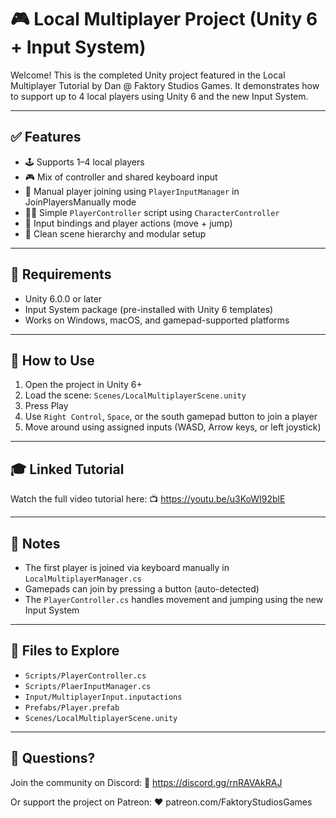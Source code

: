 # 🎮 Local Multiplayer Project (Unity 6 + Input System)

Welcome! This is the completed Unity project featured in the Local Multiplayer Tutorial by Dan @ Faktory Studios Games. It demonstrates how to support up to 4 local players using Unity 6 and the new Input System.

---

## ✅ Features

* 🕹️ Supports 1–4 local players
* 🎮 Mix of controller and shared keyboard input
* 🔁 Manual player joining using `PlayerInputManager` in JoinPlayersManually mode
* 🧍‍♂️ Simple `PlayerController` script using `CharacterController`
* 🧠 Input bindings and player actions (move + jump)
* 🧷 Clean scene hierarchy and modular setup

---

## 🧪 Requirements

* Unity 6.0.0 or later
* Input System package (pre-installed with Unity 6 templates)
* Works on Windows, macOS, and gamepad-supported platforms

---

## 🚀 How to Use

1. Open the project in Unity 6+
2. Load the scene: `Scenes/LocalMultiplayerScene.unity`
3. Press Play
4. Use `Right Control`, `Space`, or the south gamepad button to join a player
5. Move around using assigned inputs (WASD, Arrow keys, or left joystick)

---

## 🎓 Linked Tutorial

Watch the full video tutorial here:
📺 https://youtu.be/u3KoWI92blE

---

## 🧠 Notes

* The first player is joined via keyboard manually in `LocalMultiplayerManager.cs`
* Gamepads can join by pressing a button (auto-detected)
* The `PlayerController.cs` handles movement and jumping using the new Input System

---

## 🧰 Files to Explore

* `Scripts/PlayerController.cs`
* `Scripts/PlaerInputManager.cs`
* `Input/MultiplayerInput.inputactions`
* `Prefabs/Player.prefab`
* `Scenes/LocalMultiplayerScene.unity`

---

## 💬 Questions?

Join the community on Discord:
🔗 https://discord.gg/rnRAVAkRAJ

Or support the project on Patreon:
❤️ patreon.com/FaktoryStudiosGames
